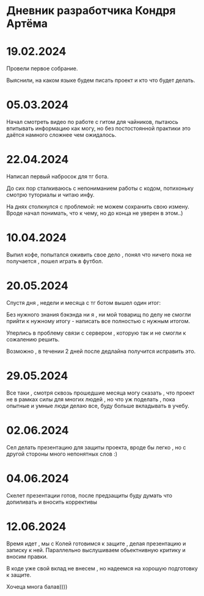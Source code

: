 # Дневник разработчика Кондря Артёма 

# 19.02.2024
Провели первое собрание.

Выяснили, на каком языке будем писать проект и кто что будет делать.

# 05.03.2024
Начал смотреть видео по работе с гитом для чайников, пытаюсь впитывать информацию как могу, но без постостоянной практики это даётся намного сложнее чем ожидалось.

# 22.04.2024 
Написал первый набросок для тг бота.

До сих пор сталкиваюсь с непониманием работы с кодом, потихоньку смотрю туториалы и читаю инфу.

На днях столкнулся с проблемой: не можем сохранить свою измену. Вроде начал понимать, что к чему, но до конца не уверен в этом..)

# 10.04.2024
Выпил кофе, попытался оживить свое дело , понял что ничего пока не получается , пошел играть в футбол.

# 20.05.2024
Спустя дня , недели и месяца с тг ботом вышел один итог: 

Без нужного знания бэкэнда ни я , ни мой товарищ по делу не смогли прийти к нужному итогу - написать все полностью с нужным итогом.

Уперлись в проблему связи с сервером , которую так и не смогли к сожалению решить.

Возможно , в течении 2 дней после дедлайна получится исправить это.

# 29.05.2024
Все таки , смотря сквозь прошедшие месяца могу сказать , что проект не в рамках силы для многих людей , но что уж поделать , пока опытные и умные люди делаю все, буду больше вкладывать в учебу.

# 02.06.2024
Сел делать презентацию для защиты проекта, вроде бы легко , но с другой стороны много непонятных слов :)

# 04.06.2024 
Скелет презентации готов, после предзащиты буду думать что допиливать и вносить коррективы 

# 12.06.2024 
Время идет , мы с Колей готовимся к защите , делая презентацию и записку к ней. Параллельно выслушиваем обьектнивную критику и вносим правки.

В коде уже свой вклад не внесем , но надеемся на хорошую подготовку к защите.

Хочеца многа балав))))
